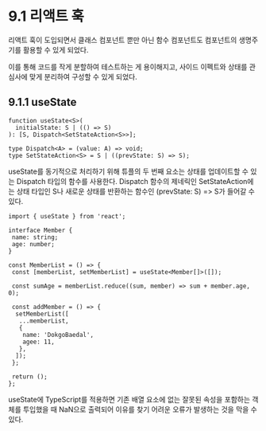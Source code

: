 # 9.1 리액트 훅
리액트 훅이 도입되면서 클래스 컴포넌트 뿐만 아닌 함수 컴포넌트도 컴포넌트의 생명주기를 활용할 수 있게 되었다.

 이를 통해 코드를 작게 분할하여 테스트하는 게 용이해지고, 사이드 이펙트와 상태를 관심사에 맞게 분리하여 구성할 수 있게 되었다.

## 9.1.1 useState

```tsx
function useState<S>(
  initialState: S | (() => S)
): [S, Dispatch<SetStateAction<S>>];

type Dispatch<A> = (value: A) => void;
type SetStateAction<S> = S | ((prevState: S) => S);
```

useState를 동기적으로 처리하기 위해 튜플의 두 번째 요소는 상태를 업데이트할 수 있는 Dispatch 타입의 함수를 사용한다.
Dispatch 함수의 제네릭인 SetStateAction에는 상태 타입인 S나 새로운 상태를 반환하는 함수인 (prevState: S) => S가 들어갈 수 있다.

```tsx
import { useState } from 'react';

interface Member {
 name: string;
 age: number;
}

const MemberList = () => {
 const [memberList, setMemberList] = useState<Member[]>([]);
 
 const sumAge = memberList.reduce((sum, member) => sum + member.age, 0);
 
 const addMember = () => {
  setMemberList([
   ...memberList,
   {
    name: 'DokgoBaedal',
    agee: 11,
   },
  ]);
 };
 
 return ();
};
```

useState에 TypeScript를 적용하면 기존 배열 요소에 없는 잘못된 속성을 포함하는 객체를 투입했을 때 NaN으로 출력되어 이유를 찾기 어려운 오류가 발생하는 것을 막을 수 있다.
